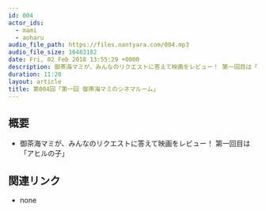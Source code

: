 ```yaml
---
id: 004
actor_ids:
  - mami
  - aoharu
audio_file_path: https://files.nantyara.com/004.mp3
audio_file_size: 16483182
date: Fri, 02 Feb 2018 13:55:29 +0000
description: 御茶海マミが、みんなのリクエストに答えて映画をレビュー！ 第一回目は「アヒルの子」
duration: 11:26
layout: article
title: 第004回「第一回 御茶海マミのシネマルーム」
---
```

## 概要

* 御茶海マミが、みんなのリクエストに答えて映画をレビュー！ 第一回目は「アヒルの子」

## 関連リンク

* none
